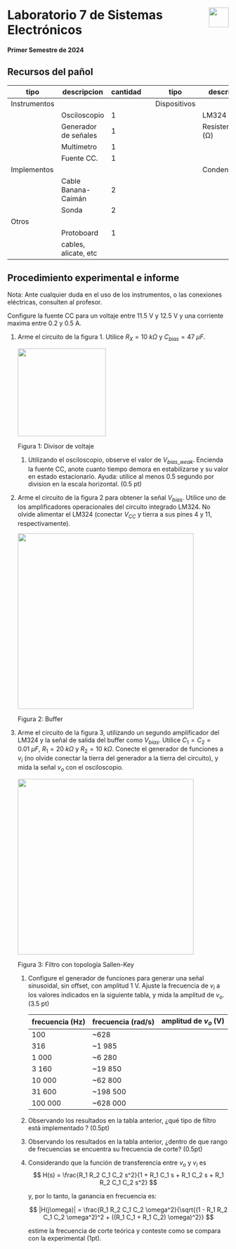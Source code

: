 # <img src="https://julianodb.github.io/SISTEMAS_ELECTRONICOS_PARA_INGENIERIA_BIOMEDICA/img/logo_fing.png?raw=true" align="right" height="45"> Laboratorio 7 de Sistemas Electrónicos
#### Primer Semestre de 2024

## Recursos del pañol

| tipo | descripcion | cantidad | | tipo | descripcion | valor | cantidad |
| -- | -- | -- | --| -- | -- | -- | -- |
| Instrumentos |  |  | | Dispositivos |  |  |  |
|  | Osciloscopio | 1 | |  | LM324 |  | 1 |
|  | Generador de señales | 1 | |  | Resistencias (Ω) |  |  |
|  | Multímetro | 1 | |  |  | 10 k | 3 |
|  | Fuente CC. | 1 | |  | | 20 k  | 1 |
| Implementos |  |  | | | Condensadores |  |  |
|  | Cable Banana-Caimán | 2 | | |  | $0.01 \mu F$ | 2 |
|  | Sonda | 2 | | | |  $47 \mu F$ | 1 |
| Otros |  |  | |  | |  |  |
| | Protoboard | 1 | |  | | | |
| | cables, alicate, etc | | |  | | |  |

## Procedimiento experimental e informe

Nota: Ante cualquier duda en el uso de los instrumentos, o las conexiones eléctricas, consulten al profesor.

Configure la fuente CC para un voltaje entre 11.5 V y 12.5 V y una corriente maxima entre 0.2 y 0.5 A.

1. Arme el circuito de la figura 1.  Utilice $R_X = 10\ k\Omega$ y $C_{bias}=47\ \mu F$.

   <img src="https://julianodb.github.io/electronic_circuits_diagrams/half_voltage_divider.png" width="200">

   Figura 1: Divisor de voltaje

   1. Utilizando el osciloscopio, observe el valor de $V_{bias\_weak}$. Encienda la fuente CC, anote cuanto tiempo demora en estabilizarse y su valor en estado estacionario. Ayuda: utilice al menos 0.5 segundo por division en la escala horizontal. (0.5 pt)

2. Arme el circuito de la figura 2 para obtener la señal $V_{bias}$. Utilice uno de los amplificadores operacionales del circuito integrado LM324. No olvide alimentar el LM324 (conectar $V_{CC}$ y tierra a sus pines 4 y 11, respectivamente).

   <img src="https://julianodb.github.io/electronic_circuits_diagrams/buffer_vbias.png" width="400">

   Figura 2: Buffer

3. Arme el circuito de la figura 3, utilizando un segundo amplificador del LM324 y la señal de salida del buffer como $V_{bias}$. Utilice $C_1 = C_2 = 0.01\ \mu F$, $R_1 = 20\ k\Omega$ y $R_2 = 10\ k\Omega$. Conecte el generador de funciones a $v_i$ (no olvide conectar la tierra del generador a la tierra del circuito), y mida la señal $v_o$ con el osciloscopio.

   <img src="https://julianodb.github.io/electronic_circuits_diagrams/sallen_key_high_2.png" width="400">

   Figura 3: Filtro con topología Sallen-Key

   1. Configure el generador de funciones para generar una señal sinusoidal, sin offset, con amplitud 1 V. Ajuste la frecuencia de $v_i$ a los valores indicados en la siguiente tabla, y mida la amplitud de $v_o$. (3.5 pt)

        | frecuencia (Hz) | frecuencia (rad/s) | amplitud de $v_o$ (V) |
        | -- | -- | -- |
        | 100 | ~628  |  |
        | 316 | ~1 985 |  |
        | 1 000 | ~6 280  |  |
        | 3 160 | ~19 850 |  |
        | 10 000 | ~62 800  |  |
        | 31 600 | ~198 500 |  |
        | 100 000 | ~628 000  |  |

   1. Observando los resultados en la tabla anterior, ¿qué tipo de filtro está implementado ? (0.5pt)
   1. Observando los resultados en la tabla anterior, ¿dentro de que rango de frecuencias se encuentra su frecuencia de corte? (0.5pt)
   1. Considerando que la función de transferencia entre $v_o$ y $v_i$ es 
       $$ H(s) = \frac{R_1 R_2 C_1 C_2 s^2}{1 + R_1 C_1 s + R_1 C_2 s + R_1 R_2 C_1 C_2 s^2}  $$

       y, por lo tanto, la ganancia en frecuencia es:

       $$ |H(j\omega)| = \frac{R_1 R_2 C_1 C_2 \omega^2}{\sqrt{(1 - R_1 R_2 C_1 C_2 \omega^2)^2 + ((R_1 C_1 + R_1 C_2) \omega)^2}} $$

       estime la frecuencia de corte teórica y conteste como se compara con la experimental (1pt).